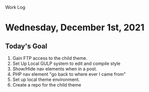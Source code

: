 Work Log  
# Wednesday, December 1st, 2021 
  
## Today's Goal  
  
1. Gain FTP access to the child theme.
1. Set Up Local GULP system to edit and compile style
1. Show/Hide nav elements when in a post. 
1. PHP nav element "go back to where ever I came from"
1. Set up local theme environment.
1. Create a repo for the child theme